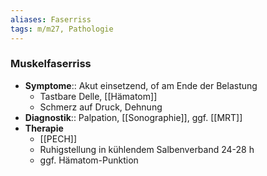 ```yaml
---
aliases: Faserriss
tags: m/m27, Pathologie
---
```

### Muskelfaserriss
- **Symptome**:: Akut einsetzend, of am Ende der Belastung
	- Tastbare Delle, [[Hämatom]]
	- Schmerz auf Druck, Dehnung
- **Diagnostik**:: Palpation, [[Sonographie]], ggf. [[MRT]]
- **Therapie**
	- [[PECH]]
	- Ruhigstellung in kühlendem Salbenverband 24-28 h
	- ggf. Hämatom-Punktion